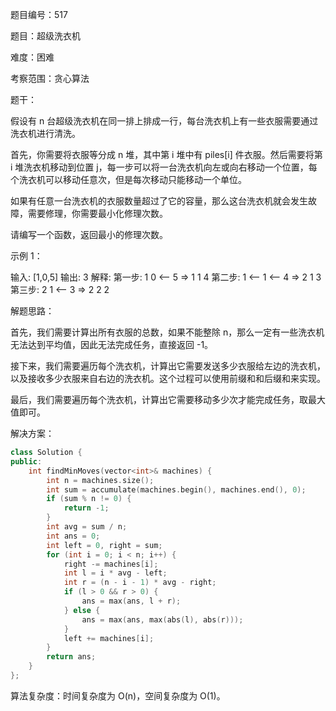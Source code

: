 题目编号：517

题目：超级洗衣机

难度：困难

考察范围：贪心算法

题干：

假设有 n 台超级洗衣机在同一排上排成一行，每台洗衣机上有一些衣服需要通过洗衣机进行清洗。

首先，你需要将衣服等分成 n 堆，其中第 i 堆中有 piles[i] 件衣服。然后需要将第 i 堆洗衣机移动到位置 j，每一步可以将一台洗衣机向左或向右移动一个位置，每个洗衣机可以移动任意次，但是每次移动只能移动一个单位。

如果有任意一台洗衣机的衣服数量超过了它的容量，那么这台洗衣机就会发生故障，需要修理，你需要最小化修理次数。

请编写一个函数，返回最小的修理次数。

示例 1：

输入: [1,0,5]
输出: 3
解释:
第一步:    1     0 <-- 5    =>    1     1     4
第二步:    1 <-- 1 <-- 4    =>    2     1     3    
第三步:    2     1 <-- 3    =>    2     2     2   

解题思路：

首先，我们需要计算出所有衣服的总数，如果不能整除 n，那么一定有一些洗衣机无法达到平均值，因此无法完成任务，直接返回 -1。

接下来，我们需要遍历每个洗衣机，计算出它需要发送多少衣服给左边的洗衣机，以及接收多少衣服来自右边的洗衣机。这个过程可以使用前缀和和后缀和来实现。

最后，我们需要遍历每个洗衣机，计算出它需要移动多少次才能完成任务，取最大值即可。

解决方案：

```cpp
class Solution {
public:
    int findMinMoves(vector<int>& machines) {
        int n = machines.size();
        int sum = accumulate(machines.begin(), machines.end(), 0);
        if (sum % n != 0) {
            return -1;
        }
        int avg = sum / n;
        int ans = 0;
        int left = 0, right = sum;
        for (int i = 0; i < n; i++) {
            right -= machines[i];
            int l = i * avg - left;
            int r = (n - i - 1) * avg - right;
            if (l > 0 && r > 0) {
                ans = max(ans, l + r);
            } else {
                ans = max(ans, max(abs(l), abs(r)));
            }
            left += machines[i];
        }
        return ans;
    }
};
```

算法复杂度：时间复杂度为 O(n)，空间复杂度为 O(1)。